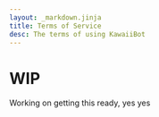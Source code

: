 ```yaml
---
layout: _markdown.jinja
title: Terms of Service
desc: The terms of using KawaiiBot
---
```

# WIP
Working on getting this ready, yes yes
